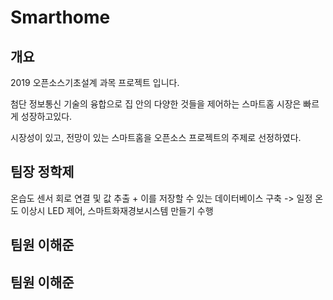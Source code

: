 # Smarthome

## 개요
2019 오픈소스기초설계 과목 프로젝트 입니다.

첨단 정보통신 기술의 융합으로 집 안의 다양한 것들을 제어하는 스마트홈 시장은 빠르게 성장하고있다. 

시장성이 있고, 전망이 있는 스마트홈을 오픈소스 프로젝트의 주제로 선정하였다.

## 팀장 정학제

온습도 센서 회로 연결 및 값 추출 + 이를 저장할 수 있는 데이터베이스 구축 -> 일정 온도 이상시 LED 제어, 스마트화재경보시스템 만들기 수행

## 팀원 이해준

## 팀원 이해준
